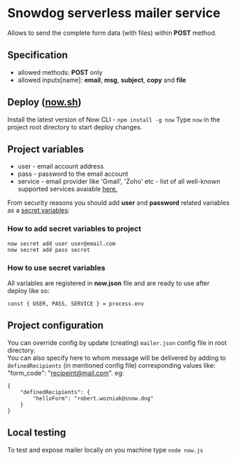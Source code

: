 # Snowdog serverless mailer service
Allows to send the complete form data (with files) within **POST** method.

## Specification
- allowed methods: **POST** only
- allowed inputs[name]: **email**, **msg**, **subject**, **copy** and **file**

## Deploy ([now.sh](https://zeit.co/now))
Install the latest version of Now CLI - `npm install -g now`
Type `now` in the project root directory to start deploy changes.

## Project variables

- user - email account address
- pass - password to the email account
- service - email provider like 'Gmail', 'Zoho' etc - list of all well-known supported services avaiable [here.](https://nodemailer.com/smtp/well-known/)

From security reasons you should add **user** and **password** related variables as a [secret variables](https://zeit.co/blog/environment-variables-secrets):

### How to add secret variables to project
```
now secret add user user@email.com
now secret add pass secret
```
### How to use secret variables
All variables are registered in **now.json** file and are ready to use after deploy like so:
```
const { USER, PASS, SERVICE } = process.env
```

## Project configuration
You can override config by update (creating) `mailer.json` config file in root directory.<br>
You can also specify here to whom message will be delivered by adding to `definedRecipients` (in mentioned config file) corresponding values like: "form_code": "recipeint@mail.com". eg:
```
{
    "definedRecipients": {
        "helloForm": "robert.wozniak@snow.dog"
    }
}
```

## Local testing
To test and expose mailer locally on you machine type `node now.js`
